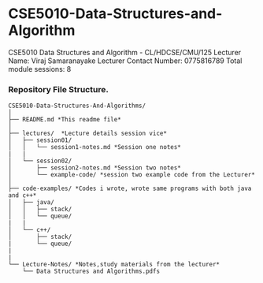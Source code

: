 # CSE5010-Data-Structures-and-Algorithm
CSE5010 Data Structures and Algorithm - CL/HDCSE/CMU/125
Lecturer Name: Viraj Samaranayake
Lecturer Contact Number: 0775816789
Total module sessions: 8

### Repository File Structure.
```
CSE5010-Data-Structures-And-Algorithms/
│
├── README.md *This readme file*
│
├── lectures/  *Lecture details session vice*
│   ├── session01/
│   │   └── session1-notes.md *Session one notes*
|   |
│   └── session02/
│       ├── session2-notes.md *Session two notes*
│       └── example-code/ *session two example code from the Lecturer*
│
├── code-examples/ *Codes i wrote, wrote same programs with both java and c++*
│   ├── java/
│   │   ├── stack/
│   │   └── queue/
|   |
│   └── c++/
│       ├── stack/
|       └── queue/
|
|
└── Lecture-Notes/ *Notes,study materials from the lecturer*
    └── Data Structures and Algorithms.pdfs
```
